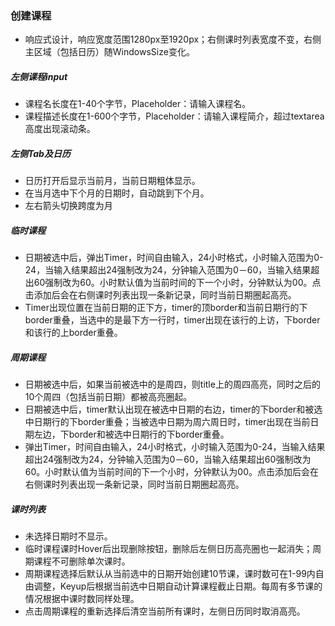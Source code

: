 ### 创建课程
* 响应式设计，响应宽度范围1280px至1920px；右侧课时列表宽度不变，右侧主区域（包括日历）随WindowsSize变化。

##### 左侧课程input
* 课程名长度在1-40个字节，Placeholder：请输入课程名。
* 课程描述长度在1-600个字节，Placeholder：请输入课程简介，超过textarea高度出现滚动条。

##### 左侧Tab及日历
* 日历打开后显示当前月，当前日期粗体显示。
* 在当月选中下个月的日期时，自动跳到下个月。
* 左右箭头切换跨度为月

##### 临时课程
* 日期被选中后，弹出Timer，时间自由输入，24小时格式，小时输入范围为0-24，当输入结果超出24强制改为24，分钟输入范围为0－60，当输入结果超出60强制改为60。小时默认值为当前时间的下一个小时，分钟默认为00。点击添加后会在右侧课时列表出现一条新记录，同时当前日期圈起高亮。
* Timer出现位置在当前日期的正下方，timer的顶border和当前日期行的下border重叠，当选中的是最下方一行时，timer出现在该行的上访，下border和该行的上border重叠。

##### 周期课程
* 日期被选中后，如果当前被选中的是周四，则title上的周四高亮，同时之后的10个周四（包括当前日期）都被高亮圈起。
* 日期被选中后，timer默认出现在被选中日期的右边，timer的下border和被选中日期行的下border重叠；当被选中日期为周六周日时，timer出现在当前日期左边，下border和被选中日期行的下border重叠。
* 弹出Timer，时间自由输入，24小时格式，小时输入范围为0-24，当输入结果超出24强制改为24，分钟输入范围为0－60，当输入结果超出60强制改为60。小时默认值为当前时间的下一个小时，分钟默认为00。点击添加后会在右侧课时列表出现一条新记录，同时当前日期圈起高亮。

##### 课时列表
* 未选择日期时不显示。
* 临时课程课时Hover后出现删除按钮，删除后左侧日历高亮圈也一起消失；周期课程不可删除单次课时。
* 周期课程选择后默认从当前选中的日期开始创建10节课，课时数可在1-99内自由调整，Keyup后根据当前选中日期自动计算课程截止日期。每周有多节课的情况根据中课时数同样处理。
* 点击周期课程的重新选择后清空当前所有课时，左侧日历同时取消高亮。